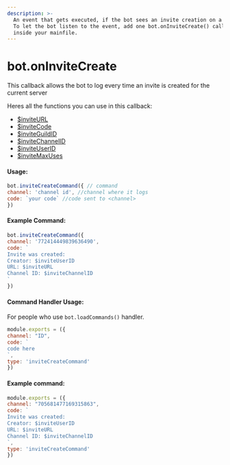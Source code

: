 ```yaml
---
description: >-
  An event that gets executed, if the bot sees an invite creation on a server.
  To let the bot listen to the event, add one bot.onInviteCreate() callback
  inside your mainfile.
---
```


# bot.onInviteCreate

This callback allows the bot to log every time an invite is created for the current server

Heres all the functions you can use in this callback:

* [$inviteURL ](../functions/usdinviteurl.md)
* [$inviteCode ](../functions/usdinvitecode.md)
* [$inviteGuildID ](../functions/usdinviteguildid.md)
* [$inviteChannelID ](../functions/usdinvitechannelid.md)
* [$inviteUserID ](../functions/usdinviteuserid.md)
* [$inviteMaxUses](../functions/usdinvitemaxuses.md)

#### Usage:

```javascript
bot.inviteCreateCommand({ // command
channel: 'channel id', //channel where it logs
code: `your code` //code sent to <channel>
})
```

#### Example Command:

```javascript
bot.inviteCreateCommand({
channel: '772414449839636490',
code: `
Invite was created:
Creator: $inviteUserID
URL: $inviteURL
Channel ID: $inviteChannelID
`
})
```

#### Command Handler Usage:
For people who use `bot.loadCommands()` handler.
```javascript
module.exports = ({
channel: "ID",
code: `
code here
`,
type: 'inviteCreateCommand'
})
```
#### Example command:

```javascript
module.exports = ({
channel: "705681477169315863",
code: `
Invite was created:
Creator: $inviteUserID
URL: $inviteURL
Channel ID: $inviteChannelID
`,
type: 'inviteCreateCommand'
})
```
